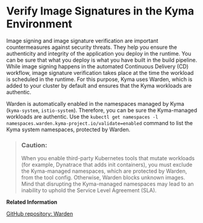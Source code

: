 <!-- loio4c78f5830663468588f3d45fac976e0e -->

# Verify Image Signatures in the Kyma Environment

Image signing and image signature verification are important countermeasures against security threats. They help you ensure the authenticity and integrity of the application you deploy in the runtime. You can be sure that what you deploy is what you have built in the build pipeline. While image signing happens in the automated Continuous Delivery \(CD\) workflow, image signature verification takes place at the time the workload is scheduled in the runtime. For this purpose, Kyma uses Warden, which is added to your cluster by default and ensures that the Kyma workloads are authentic.

Warden is automatically enabled in the namespaces managed by Kyma \(`kyma-system`, `istio-system`\). Therefore, you can be sure the Kyma-managed workloads are authentic. Use the `kubectl get namespaces -l namespaces.warden.kyma-project.io/validate=enabled` command to list the Kyma system namespaces, protected by Warden.

> ### Caution:  
> When you enable third-party Kubernetes tools that mutate workloads \(for example, Dynatrace that adds init containers\), you must exclude the Kyma-managed namespaces, which are protected by Warden, from the tool config. Otherwise, Warden blocks unknown images. Mind that disrupting the Kyma-managed namespaces may lead to an inability to uphold the Service Level Agreement \(SLA\).

**Related Information**  


[GitHub repository: Warden](https://github.com/kyma-project/warden)

